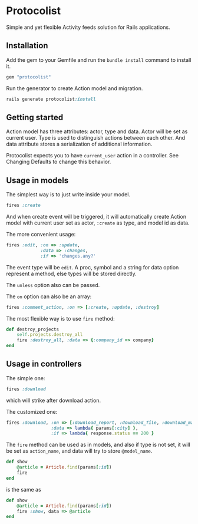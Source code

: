 Protocolist
===========

Simple and yet flexible Activity feeds solution for Rails
applications.

Installation
------------

Add the gem to your Gemfile and run the `bundle install` command to install it.

```ruby
gem "protocolist"
```

Run the generator to create Action model and migration.

```ruby
rails generate protocolist:install
```

Getting started
---------------

Action model has three attributes: actor, type and data. Actor will be
set as current user. Type is used to distinguish actions
between each other. And data attribute stores a serialization of
additional information.

Protocolist expects you to have `current_user` action in a controller.
See Changing Defaults to change this behavior.

Usage in models
---------------

The simplest way is to just write inside your model.

```ruby
fires :create
```

And when create event will be triggered,  it will automatically create
Action model with current user set as actor, `:create` as type, and
model id as data.

The more convenient usage:

```ruby
fires :edit, :on => :update,
             :data => :changes,
             :if => 'changes.any?'
```

The event type will be `edit`. A proc, symbol and a string for data
option represent a method, else types will be stored directly.

The `unless` option also can be passed.

The `on` option can also be an array:

```ruby
fires :comment_action, :on => [:create, :update, :destroy]
```

The most flexible way is to use `fire` method:

```ruby
def destroy_projects
    self.projects.destroy_all
    fire :destroy_all, :data => {:company_id => company}
end
```

Usage in controllers
--------------------

The simple one:

```ruby
fires :download
```

which will strike after download action.

The customized one:

```ruby
fires :download, :on => [:download_report, :download_file, :download_map],
                 :data => lambda{ params[:city] },
                 :if => lambda{ response.status == 200 }
```

The `fire` method can be used as in models, and also if type is not
set, it will be set as `action_name`, and data will try to store
`@model_name`.

```ruby
def show
    @article = Article.find(params[:id])
    fire
end
```
is the same as

```ruby
def show
    @article = Article.find(params[:id])
    fire :show, data => @article
end
```
